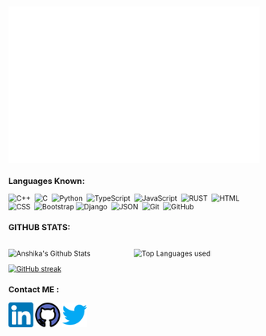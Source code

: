 <div align="center">
	<br>
	<a href="https://raw.githubusercontent.com/Rishi-Sharma2002/tree/main/readme.md">
		<img src="header.svg" >
	</a>
	<br>

</div>

### Languages Known: 
![C++](https://img.shields.io/badge/C%2B%2B-00599C?style=for-the-badge&logo=c%2B%2B&logoColor=FFA518)&nbsp;
![C](https://img.shields.io/badge/-C-05122A?style=for-the-badge&logo=C&logoColor=A8B9CC)&nbsp;
![Python](https://img.shields.io/badge/-Python-05122A?style=for-the-badge&logo=python)&nbsp;
![TypeScript](https://img.shields.io/badge/-TypeScript-05122A?style=for-the-badge&logo=typescript)&nbsp;
![JavaScript](https://img.shields.io/badge/-JavaScript-05122A?style=for-the-badge&logo=javascript)&nbsp;
![RUST](https://img.shields.io/badge/Rust-black?style=for-the-badge&logo=rust&logoColor=#E57324)&nbsp;
![HTML](https://img.shields.io/badge/-HTML-05122A?style=for-the-badge&logo=HTML5)&nbsp;
![CSS](https://img.shields.io/badge/-CSS-05122A?style=for-the-badge&logo=CSS3&logoColor=1572B6)&nbsp;
![Bootstrap](https://img.shields.io/badge/-Bootstrap-05122A?style=for-the-badge&logo=bootstrap&logoColor=563D7C)
![Django](https://img.shields.io/badge/-Django-05122A?style=for-the-badge&logo=django&logoColor=092E20)&nbsp;
![JSON](https://img.shields.io/badge/json-5E5C5C?style=for-the-badge&logo=json&logoColor=black)&nbsp;
![Git](https://img.shields.io/badge/-Git-05122A?style=for-the-badge&logo=git)&nbsp;
![GitHub](https://img.shields.io/badge/-GitHub-05122A?style=for-the-badge&logo=github)&nbsp;

### GITHUB STATS:
<br>
<img align="left" alt="Anshika's Github Stats" src="https://github-readme-stats.vercel.app/api?username=Rishi-Sharma2002&&show_icons=true&theme=dark" width="50%" />

<img alt="Top Languages used" src="https://github-readme-stats.vercel.app/api/top-langs/?username=Rishi-Sharma2002&layout=compact&theme=dark" width="50%"/>

[![GitHub streak](https://github-readme-streak-stats.herokuapp.com/?user=Rishi-Sharma2002&theme=highcontrast)](https://github.com/DenverCoder1/github-readme-streak-stats)

### Contact ME :
<a href="https://www.linkedin.com/in/-rishi-sharma/"><img src="icons/linkedin.png" alt="Linkedin" width="50" height="50"></a>
<a href="https://github.com/Rishi-Sharma2002"><img src="icons/github.png" alt="GitHub" width="50" height="50"></a>
<a href="https://twitter.com/RishiSharma2002"><img src="icons/twitter.png" alt="Twitter" width="50" height="50"></a>

